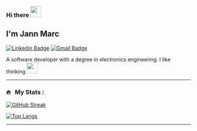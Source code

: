 <h3>
  Hi there
  <img src="https://media.giphy.com/media/hvRJCLFzcasrR4ia7z/giphy.gif" width="30px" />
</h3>
<h2>I'm Jann Marc</h2>

[![Linkedin Badge](https://img.shields.io/badge/-jmfv-blue?style=flat-square&logo=Linkedin&logoColor=white&link=https://www.linkedin.com/in/jmfv)](https://www.linkedin.com/in/jmfv) [![Gmail Badge](https://img.shields.io/badge/-jmfv.dev@gmail.com-c14438?style=flat-square&logo=Gmail&logoColor=white&link=mailto:jmfv.dev@gmail.com)](mailto:jmfv.dev@gmail.com)

A software developer with a degree in electronics engineering. I like thinking 
  <img src="https://media.giphy.com/media/26FlrxySR053aqbtu/giphy.gif" width="30px" />

---

### 🔥 &nbsp; My Stats :
[![GitHub Streak](http://github-readme-streak-stats.herokuapp.com?user=jfvillablanca&theme=dark&background=000000)](https://git.io/streak-stats)

[![Top Langs](https://github-readme-stats.vercel.app/api/top-langs/?username=jfvillablanca&layout=compact&theme=vision-friendly-dark)](https://github.com/anuraghazra/github-readme-stats)

---
